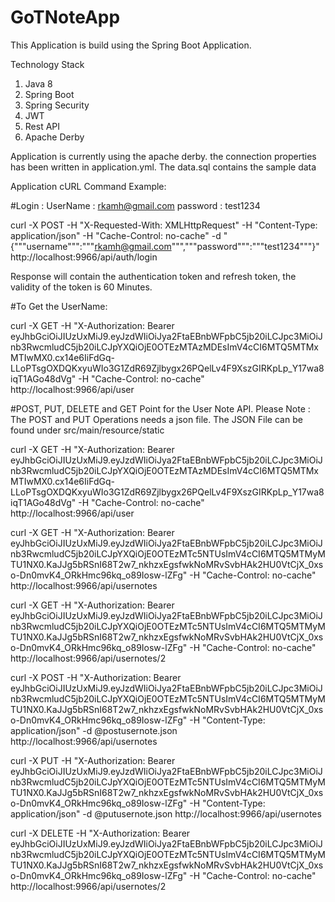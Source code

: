 # GoTNoteApp

This Application is build using the Spring Boot Application.

Technology Stack
1. Java 8
2. Spring Boot
3. Spring Security
4. JWT 
5. Rest API
6. Apache Derby 

Application is currently using the apache derby. the connection properties has been 
written in application.yml. The data.sql contains the sample data

Application cURL Command Example:

#Login : 
UserName : rkamh@gmail.com
password : test1234

curl -X POST -H "X-Requested-With: XMLHttpRequest" -H "Content-Type: application/json" -H "Cache-Control: no-cache" -d "{"""username""":"""rkamh@gmail.com""","""password""":"""test1234"""}" http://localhost:9966/api/auth/login

Response will contain the authentication token and refresh token, the validity of the token is 60 Minutes.

#To Get the UserName:

curl -X GET -H "X-Authorization: Bearer eyJhbGciOiJIUzUxMiJ9.eyJzdWIiOiJya2FtaEBnbWFpbC5jb20iLCJpc3MiOiJnb3RwcmludC5jb20iLCJpYXQiOjE0OTEzMTAzMDEsImV4cCI6MTQ5MTMxMTIwMX0.cx14e6IiFdGq-LLoPTsgOXDQKxyuWIo3G1ZdR69Zjlbygx26PQelLv4F9XszGIRKpLp_Y17wa8iqT1AGo48dVg" -H "Cache-Control: no-cache" http://localhost:9966/api/user

#POST, PUT, DELETE and GET Point for the User Note API.
Please Note : The POST and PUT Operations needs a json file. The JSON File can be found under src/main/resource/static
 
curl -X GET -H "X-Authorization: Bearer eyJhbGciOiJIUzUxMiJ9.eyJzdWIiOiJya2FtaEBnbWFpbC5jb20iLCJpc3MiOiJnb3RwcmludC5jb20iLCJpYXQiOjE0OTEzMTAzMDEsImV4cCI6MTQ5MTMxMTIwMX0.cx14e6IiFdGq-LLoPTsgOXDQKxyuWIo3G1ZdR69Zjlbygx26PQelLv4F9XszGIRKpLp_Y17wa8iqT1AGo48dVg" -H "Cache-Control: no-cache" http://localhost:9966/api/user
 
curl -X GET -H "X-Authorization: Bearer eyJhbGciOiJIUzUxMiJ9.eyJzdWIiOiJya2FtaEBnbWFpbC5jb20iLCJpc3MiOiJnb3RwcmludC5jb20iLCJpYXQiOjE0OTEzMTc5NTUsImV4cCI6MTQ5MTMyMTU1NX0.KaJJg5bRSnI68T2w7_nkhzxEgsfwkNoMRvSvbHAk2HU0VtCjX_0xso-Dn0mvK4_ORkHmc96kq_o89Iosw-lZFg" -H "Cache-Control: no-cache" http://localhost:9966/api/usernotes
 
curl -X GET -H "X-Authorization: Bearer eyJhbGciOiJIUzUxMiJ9.eyJzdWIiOiJya2FtaEBnbWFpbC5jb20iLCJpc3MiOiJnb3RwcmludC5jb20iLCJpYXQiOjE0OTEzMTc5NTUsImV4cCI6MTQ5MTMyMTU1NX0.KaJJg5bRSnI68T2w7_nkhzxEgsfwkNoMRvSvbHAk2HU0VtCjX_0xso-Dn0mvK4_ORkHmc96kq_o89Iosw-lZFg" -H "Cache-Control: no-cache" http://localhost:9966/api/usernotes/2
 
curl -X POST -H "X-Authorization: Bearer eyJhbGciOiJIUzUxMiJ9.eyJzdWIiOiJya2FtaEBnbWFpbC5jb20iLCJpc3MiOiJnb3RwcmludC5jb20iLCJpYXQiOjE0OTEzMTc5NTUsImV4cCI6MTQ5MTMyMTU1NX0.KaJJg5bRSnI68T2w7_nkhzxEgsfwkNoMRvSvbHAk2HU0VtCjX_0xso-Dn0mvK4_ORkHmc96kq_o89Iosw-lZFg" -H "Content-Type: application/json" -d @postusernote.json http://localhost:9966/api/usernotes
 
curl -X PUT -H "X-Authorization: Bearer eyJhbGciOiJIUzUxMiJ9.eyJzdWIiOiJya2FtaEBnbWFpbC5jb20iLCJpc3MiOiJnb3RwcmludC5jb20iLCJpYXQiOjE0OTEzMTc5NTUsImV4cCI6MTQ5MTMyMTU1NX0.KaJJg5bRSnI68T2w7_nkhzxEgsfwkNoMRvSvbHAk2HU0VtCjX_0xso-Dn0mvK4_ORkHmc96kq_o89Iosw-lZFg" -H "Content-Type: application/json" -d @putusernote.json http://localhost:9966/api/usernotes
 
curl -X DELETE -H "X-Authorization: Bearer eyJhbGciOiJIUzUxMiJ9.eyJzdWIiOiJya2FtaEBnbWFpbC5jb20iLCJpc3MiOiJnb3RwcmludC5jb20iLCJpYXQiOjE0OTEzMTc5NTUsImV4cCI6MTQ5MTMyMTU1NX0.KaJJg5bRSnI68T2w7_nkhzxEgsfwkNoMRvSvbHAk2HU0VtCjX_0xso-Dn0mvK4_ORkHmc96kq_o89Iosw-lZFg" -H "Cache-Control: no-cache" http://localhost:9966/api/usernotes/2
 

